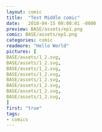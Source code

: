 ```yaml
---
layout: comic
title:  "Test Middle comic"
date:   2018-04-15 00:00:01 -0800
preview: BASE/assets/ep1.png
comic: BASE/assets/ep1.png
categories: comic
readmore: "Hello World"
pictures: [
BASE/assets/1_2.svg,
BASE/assets/1_2.svg,
BASE/assets/1_2.svg,
BASE/assets/1_2.svg,
BASE/assets/1_2.svg,
BASE/assets/1_2.svg,
BASE/assets/1_2.svg,
BASE/assets/1_2.svg,
]
first: "true"
tags:
- comics
---
```

